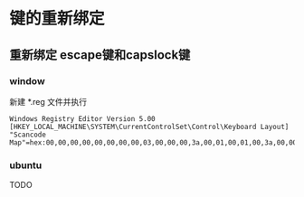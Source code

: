# 键的重新绑定

## 重新绑定 escape键和capslock键

### window

新建 *.reg 文件并执行
```reg
Windows Registry Editor Version 5.00
[HKEY_LOCAL_MACHINE\SYSTEM\CurrentControlSet\Control\Keyboard Layout]
"Scancode Map"=hex:00,00,00,00,00,00,00,00,03,00,00,00,3a,00,01,00,01,00,3a,00,00,00,00,00
```

### ubuntu

TODO

